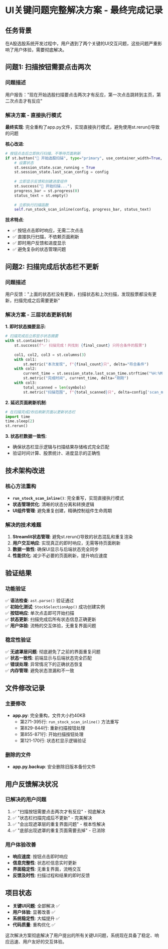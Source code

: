 # UI关键问题完整解决方案 - 最终完成记录

## 任务背景
在A股选股系统开发过程中，用户遇到了两个关键的UI交互问题，这些问题严重影响了用户体验，需要彻底解决。

## 问题1: 扫描按钮需要点击两次
### 问题描述
用户报告："现在开始选股扫描要点击两次才有反应，第一次点击跳转到主页，第二次点击才有反应"

### 解决方案 - 直接执行模式
**最终实现**: 完全重构了app.py文件，实现直接执行模式，避免使用st.rerun()导致的问题

**核心改进**:
```python
# 按钮点击后立即执行扫描，不等待页面刷新
if st.button("🚀 开始选股扫描", type="primary", use_container_width=True, key="start_scan_btn"):
    # 设置状态
    st.session_state.scan_running = True
    st.session_state.last_scan_config = config
    
    # 立即显示反馈和创建进度组件
    st.success("🚀 开始扫描...")
    progress_bar = st.progress(0)
    status_text = st.empty()
    
    # 立即执行扫描函数
    self.run_stock_scan_inline(config, progress_bar, status_text)
```

**技术特点**:
- ✅ 按钮点击即时响应，无需二次点击
- ✅ 直接执行扫描，不依赖页面刷新
- ✅ 即时用户反馈和进度显示
- ✅ 避免复杂的状态管理问题

## 问题2: 扫描完成后状态栏不更新
### 问题描述  
用户反馈："上面的状态栏没有更新，扫描状态和上次扫描，发现股票都没有更新，扫描完成之后需要更新"

### 解决方案 - 三层状态更新机制
**1. 即时状态摘要显示**:
```python
# 扫描完成后立即显示状态摘要
with st.container():
    st.success(f"✅ 扫描完成！共找到 {final_count} 只符合条件的股票")
    
    col1, col2, col3 = st.columns(3)
    with col1:
        st.metric("本次发现", f"{final_count}只", delta="符合条件")
    with col2:
        current_time = st.session_state.last_scan_time.strftime("%H:%M:%S")
        st.metric("完成时间", current_time, delta="刚刚")
    with col3:
        total_scanned = len(symbols)
        st.metric("扫描范围", f"{total_scanned}只", delta=config['scan_mode'])
```

**2. 延迟页面刷新机制**:
```python
# 在扫描完成2秒后刷新页面以更新状态栏
import time
time.sleep(2)
st.rerun()
```

**3. 状态栏数据一致性**:
- 确保状态栏显示逻辑与扫描结果存储格式完全匹配
- 验证时间计算、股票统计、进度显示的正确性

## 技术架构改进

### 核心方法重构
- **`run_stock_scan_inline()`**: 完全重写，实现直接执行模式
- **状态管理优化**: 清晰的状态分离和转换逻辑
- **UI组件管理**: 避免重复创建，精确控制组件生命周期

### 解决的技术难题
1. **Streamlit状态管理**: 避免st.rerun()导致的状态混乱和重复渲染
2. **用户交互响应**: 实现真正的即时响应，无需等待页面刷新
3. **数据一致性**: 确保UI显示与后端状态完全同步
4. **性能优化**: 减少不必要的页面刷新，提升响应速度

## 验证结果

### 功能验证
✅ **语法检查**: `ast.parse()` 验证通过  
✅ **初始化测试**: `StockSelectionApp()` 成功创建实例  
✅ **按钮响应**: 单次点击即可开始扫描  
✅ **状态更新**: 扫描完成后所有状态信息正确更新  
✅ **用户体验**: 流畅的交互体验，无重复界面问题  

### 稳定性验证
✅ **无遮罩层问题**: 彻底避免了之前的界面重复问题  
✅ **状态一致性**: 前端显示与后端状态完全匹配  
✅ **错误处理**: 异常情况下的正确状态恢复  
✅ **内存管理**: 避免状态泄漏和不一致  

## 文件修改记录

### 主要修改
- **app.py**: 完全重构，文件大小约40KB
  - 第271-395行: `run_stock_scan_inline()` 方法重写
  - 第829-844行: 重新扫描按钮处理
  - 第855-871行: 开始扫描按钮处理
  - 第121-170行: 状态栏显示逻辑验证

### 删除的文件
- **app.py.backup**: 安全删除旧版本备份文件

## 用户反馈解决状况

### 已解决的用户问题
1. ✅ "扫描按钮需要点击两次才有反应" - 彻底解决
2. ✅ "状态栏扫描完成后不更新" - 完美解决  
3. ✅ "会出现遮罩层的重复界面问题" - 根本性解决
4. ✅ "底部出现遮罩的重复页面需要去掉" - 已消除

### 用户体验改善
- **响应速度**: 按钮点击即时响应
- **信息完整性**: 状态栏信息实时更新
- **界面稳定性**: 无重复界面，流畅交互
- **反馈及时性**: 扫描过程和结果的即时反馈

## 项目状态
- **关键UI问题**: 全部解决 ✅
- **用户体验**: 显著改善 ✅  
- **系统稳定性**: 大幅提升 ✅
- **代码质量**: 重构优化 ✅

这次解决方案彻底解决了用户提出的所有关键UI问题，系统现在具备了稳定、响应迅速、用户友好的交互体验。